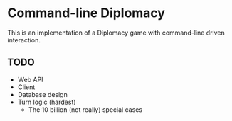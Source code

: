 # Command-line Diplomacy

This is an implementation of a Diplomacy game with command-line driven
interaction.

## TODO

- Web API
- Client
- Database design
- Turn logic (hardest)
  - The 10 billion (not really) special cases
